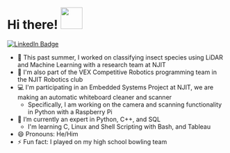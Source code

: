 <h1>
  Hi there! 
  <img src="https://media.giphy.com/media/KGMzZvWa5su2O5LCVR/giphy.gif" width="50"/>
</h1>

<a href="https://www.linkedin.com/in/rushi-athavale/">
  <img src="https://img.shields.io/badge/LinkedIn-blue?style=for-the-badge&logo=linkedin&logoColor=white" alt="LinkedIn Badge"/>
</a>

- 🔭 This past summer, I worked on classifying insect species using LiDAR and Machine Learning with a research team at NJIT
- 🤖 I'm also part of the VEX Competitive Robotics programming team in the NJIT Robotics club
- 💻 I'm participating in an Embedded Systems Project at NJIT, we are making an automatic whiteboard cleaner and scanner
  - Specifically, I am working on the camera and scanning functionality in Python with a Raspberry Pi
- 🌱 I’m currently an expert in Python, C++, and SQL
  - I'm learning C, Linux and Shell Scripting with Bash, and Tableau 
- 😄 Pronouns: He/Him
- ⚡ Fun fact: I played on my high school bowling team

